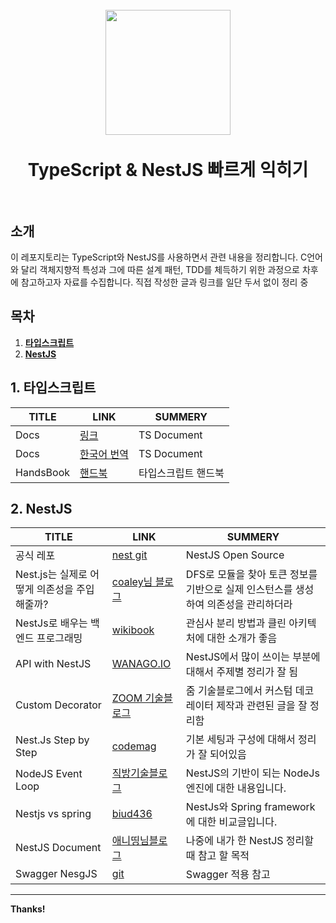 <h1 align="center">
  <br>
  <img src="https://upload.wikimedia.org/wikipedia/commons/thumb/4/4c/Typescript_logo_2020.svg/220px-Typescript_logo_2020.svg.png"  width=200"></a>
  <br>
  <br>
  TypeScript & NestJS 빠르게 익히기
  <br>
  <br>
</h1>


## 소개

이 레포지토리는 TypeScript와 NestJS를 사용하면서 관련 내용을 정리합니다. C언어와 달리 객체지향적 특성과 그에 따른 설계 패턴, TDD를 체득하기 위한 과정으로 차후에 참고하고자 자료를 수집합니다. 
직접 작성한 글과 링크를 일단 두서 없이 정리 중

## 목차

1. **[타입스크립트](#1-타입스크립트)**
1. **[NestJS](#2-nestjs)**



## 1. 타입스크립트
| TITLE | LINK | SUMMERY | 
| ------ | ------ | ------ |
| Docs | [링크][TS_DOC] | TS Document |
| Docs | [한국어 번역][TS_DOC_KR] | TS Document |
| HandsBook | [핸드북][TS_HAND_BOOK] | 타입스크립트 핸드북 |
                                                                                                                                              
                                                                                                                                              

## 2. NestJS
| TITLE | LINK | SUMMERY | 
| ------ | ------ | ------ |
| 공식 레포 | [nest git][NESTJS_OFFICIAL] | NestJS Open Source |
| Nest.js는 실제로 어떻게 의존성을 주입해줄까? | [coaley님 블로그][NESTJS_INJECTION] | DFS로 모듈을 찾아 토큰 정보를 기반으로 실제 인스턴스를 생성하여 의존성을 관리하더라 |
| NestJs로 배우는 백엔드 프로그래밍 | [wikibook][GITBOOK_NESTJS] | 관심사 분리 방법과 클린 아키텍처에 대한 소개가 좋음 |
| API with NestJS | [WANAGO.IO][WANAGO_NEST] | NestJS에서 많이 쓰이는 부분에 대해서 주제별 정리가 잘 됨 |
| Custom Decorator | [ZOOM 기술블로그][TS_CUSTOM_DECO] | 줌 기술블로그에서 커스텀 데코레이터 제작과 관련된 글을 잘 정리함 |
| Nest.Js Step by Step | [codemag][TS_STEP_LINK] | 기본 세팅과 구성에 대해서 정리가 잘 되어있음 |
| NodeJS Event Loop | [직방기술블로그][NODE_JS_LINK] | NestJS의 기반이 되는 NodeJs 엔진에 대한 내용입니다. |
| Nestjs vs spring | [biud436][NODEVSSPRING_LINK] | NestJs와 Spring framework에 대한 비교글입니다. |
| NestJS Document | [애니띵님블로그][ANYTHING_BLOG] | 나중에 내가 한 NestJS 정리할 때 참고 할 목적 |
| Swagger NesgJS | [git][RYANSIN_BLOG] | Swagger 적용 참고 |


---
**Thanks!**

[//]: # (These are reference links used in the body of this note and get stripped out when the markdown processor does its job. There is no need to format nicely because it shouldn't be seen. Thanks SO - http://stackoverflow.com/questions/4823468/store-comments-in-markdown-syntax)
   [NESTJS_INJECTION]: <https://velog.io/@coalery/nest-injection-how>
   [NESTJS_OFFICIAL]: <https://github.com/nestjs/nest>
   [GITBOOK_NESTJS]: <https://wikidocs.net/book/7059>
   [WANAGO_NEST]: <https://wanago.io/2020/05/11/nestjs-api-controllers-routing-module/>
   [TS_DOC]: <https://www.typescriptlang.org/ko/>
   [TS_DOC_KR]: <https://radlohead.gitbook.io/typescript-deep-dive/>
   [TS_HAND_BOOK]: <https://joshua1988.github.io/ts/>
   [TS_CUSTOM_DECO]: <https://zuminternet.github.io/nestjs-custom-decorator/>
   [TS_STEP_LINK]: <https://www.codemag.com/Article/1907081/Nest.js-Step-by-Step>
   [NODE_JS_LINK]: <https://medium.com/zigbang/nodejs-event-loop%ED%8C%8C%ED%97%A4%EC%B9%98%EA%B8%B0-16e9290f2b30>
   [NODEVSSPRING_LINK]: <https://blog.naver.com/PostView.naver?blogId=biud436&logNo=222611201210&parentCategoryNo=&categoryNo=201&viewDate=&isShowPopularPosts=true&from=search>
   [ANYTHING_BLOG]: <https://any-ting.tistory.com/118?category=517156>
   [RYANSIN_BLOG]: <https://github.com/Ryan-Sin/swagger-nestjs-codegen>
